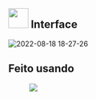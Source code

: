 ## <img src='https://user-images.githubusercontent.com/78568759/185500398-d85f00a2-8503-4dec-84bf-a9b057f5c863.png' width='40px'> Interface 
![2022-08-18 18-27-26](https://user-images.githubusercontent.com/78568759/185499327-69e14779-62de-4e40-a8a0-d77e98dbba21.gif)
## Feito usando
<img src="https://user-images.githubusercontent.com/78568759/185503696-c3846724-bc4f-469a-bcf8-50311a1e5883.png" width="10px" >
<img src="https://user-images.githubusercontent.com/78568759/185503712-390391da-5a1f-4ca0-a402-1d00c2eed448.png" width="10px" >
<img src="https://user-images.githubusercontent.com/78568759/185503721-2a7a52ce-2f00-4e02-9eda-5ea03f1626a8.png" width="10px" >
<img src="https://user-images.githubusercontent.com/78568759/185503731-877f220d-91b2-4403-94d8-9257e9558633.png">



